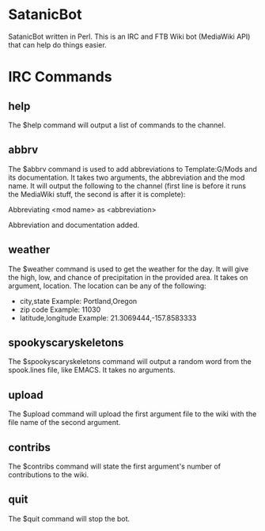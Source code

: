 SatanicBot
==========

SatanicBot written in Perl. This is an IRC and FTB Wiki bot (MediaWiki API) that can help do things easier.

IRC Commands
========

help
----
The $help command will output a list of commands to the channel.

abbrv
-----
The $abbrv command is used to add abbreviations to Template:G/Mods and its documentation. It takes two arguments, the abbreviation and the mod name. It will output the following to the channel (first line is before it runs the MediaWiki stuff, the second is after it is complete):

Abbreviating \<mod name\> as \<abbreviation\>

Abbreviation and documentation added.

weather
-------
The $weather command is used to get the weather for the day. It will give the high, low, and chance of precipitation in the provided area. It takes on argument, location. The location can be any of the following:
- city,state 		Example: Portland,Oregon
- zip code		Example: 11030
- latitude,longitude	Example: 21.3069444,-157.8583333

spookyscaryskeletons
--------------------
The $spookyscaryskeletons command will output a random word from the spook.lines file, like EMACS. It takes no arguments.

upload
------
The $upload command will upload the first argument file to the wiki with the file name of the second argument.

contribs
--------
The $contribs command will state the first argument's number of contributions to the wiki.

quit
----
The $quit command will stop the bot.
